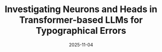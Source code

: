 ---
title: "Investigating Neurons and Heads in Transformer-based LLMs for Typographical Errors"
authors: Kohei Tsuji, <b>Tatsuya Hiraoka</b>, Yuchang Cheng, Eiji Aramaki, Tomoya Iwakura
collection: publications
category: conferences
date: 2025-11-04
venue: 'In The 2025 Conference on Empirical Methods in Natural Language Processing (EMNLP)'
paperurl: 'https://arxiv.org/abs/2502.19669'
en: 
---
